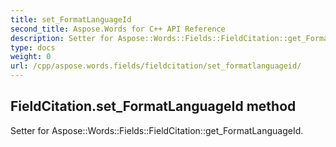 ```yaml
---
title: set_FormatLanguageId
second_title: Aspose.Words for C++ API Reference
description: Setter for Aspose::Words::Fields::FieldCitation::get_FormatLanguageId. 
type: docs
weight: 0
url: /cpp/aspose.words.fields/fieldcitation/set_formatlanguageid/
---
```

## FieldCitation.set_FormatLanguageId method


Setter for Aspose::Words::Fields::FieldCitation::get_FormatLanguageId. 


